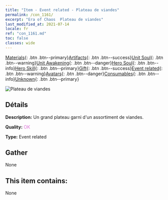 ```yaml
---
title: "Item - Event related - Plateau de viandes"
permalink: /con_1161/
excerpt: "Era of Chaos  Plateau de viandes"
last_modified_at: 2021-07-14
locale: fr
ref: "con_1161.md"
toc: false
classes: wide
---
```

 [Materials](/ItemsFR/){: .btn .btn--primary}[Artifacts](/ItemsFR/Artifacts/){: .btn .btn--success}[Unit Soul](/ItemsFR/UnitSoul/){: .btn .btn--warning}[Unit Awakening](/ItemsFR/UnitAwakening/){: .btn .btn--danger}[Hero Soul](/ItemsFR/HeroSoul/){: .btn .btn--info}[Hero Skill](/ItemsFR/HeroSkill/){: .btn .btn--primary}[Gift](/ItemsFR/Gift/){: .btn .btn--success}[Event related](/ItemsFR/Events/){: .btn .btn--warning}[Avatars](/ItemsFR/Avatars/){: .btn .btn--danger}[Consumables](/ItemsFR/Consumables/){: .btn .btn--info}[Unknown](/ItemsFR/Unknown/){: .btn .btn--primary}

 ![Plateau de viandes](/images/t/i_8150011.png)

## Détails
 **Description:** Un grand plateau garni d'un assortiment de viandes.

 **Quality:** <span style="color: #DA70D6">OK</span>

 **Type:** Event related

## Gather

  None

## This item contains:

  None

